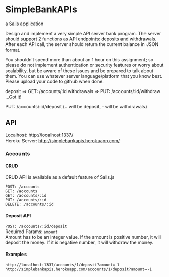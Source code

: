 # SimpleBankAPIs

a [Sails](http://sailsjs.org) application

Design and implement a very simple API server bank program.
The server should support 2 functions as API endpoints: deposits and withdrawals.
After each API call, the server should return the current balance in JSON format.

You shouldn’t spend more than about an 1 hour on this assignment;
so please do not implement authentication or security features or worry about scalability,
but be aware of these issues and be prepared to talk about them.
You can use whatever server language/platform that you know best.
Please upload your code to github when done.


deposit => GET: /accounts/:id
withdrawals => PUT: /accounts/:id/withdraw
...Got it!

PUT: /accounts/:id/deposit (+ will be deposit, - will be withdrawals)

## API

Localhost: http://localhost:1337/  
Heroku Server: http://simplebankapis.herokuapp.com/


### Accounts

#### CRUD
CRUD API is available as a default feature of Sails.js
```
POST: /accounts
GET: /accounts
GET: /accounts/:id
PUT: /accounts/:id
DELETE: /accounts/:id
```


#### Deposit API
`POST: /accounts/:id/deposit`  
Required Params: `amount`  
Amount has to be an integer value. If the amount is positive number, it will deposit the money. If it is negative number, it will withdraw the money.

#### Examples
`http://localhost:1337/accounts/1/deposit?amount=-1`  
`http://simplebankapis.herokuapp.com/accounts/1/deposit?amount=-1`
